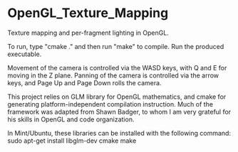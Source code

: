 OpenGL_Texture_Mapping
======================

Texture mapping and per-fragment lighting in OpenGL.

To run, type "cmake ." and then run "make" to compile. Run the produced executable.

Movement of the camera is controlled via the WASD keys, with Q and E for moving in the Z plane.
Panning of the camera is controlled via the arrow keys, and Page Up and Page Down rolls the camera.

This project relies on GLM library for OpenGL mathematics, and cmake for generating platform-independent compilation instruction. Much of the framework was adapted from Shawn Badger, to whom I am very grateful for his skills in OpenGL and code organization.

In Mint/Ubuntu, these libraries can be installed with the following command:
sudo apt-get install libglm-dev cmake make
